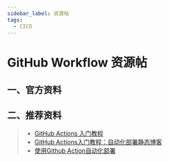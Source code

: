 ```yaml
---
sidebar_label: 资源帖
tags:
  - CICD
---
```



# GitHub Workflow 资源帖

## 一、官方资料

## 二、推荐资料

> - [GitHub Actions 入门教程](https://www.ruanyifeng.com/blog/2019/09/getting-started-with-github-actions.html)
> - [GitHub Actions入门教程：自动化部署静态博客](https://blog.51cto.com/u_15273875/2917416)
> - [使用Github Action自动化部署](https://kuizuo.cn/use-github-action-to-auto-deploy/)
